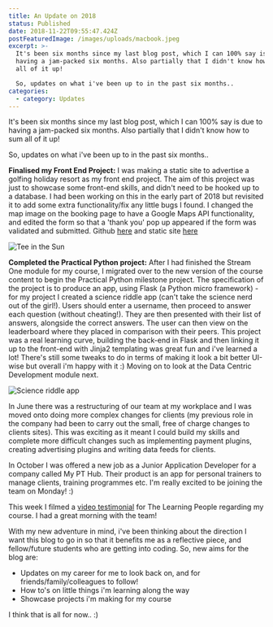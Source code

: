```yaml
---
title: An Update on 2018
status: Published
date: 2018-11-22T09:55:47.424Z
postFeaturedImage: /images/uploads/macbook.jpeg
excerpt: >-
  It's been six months since my last blog post, which I can 100% say is due to
  having a jam-packed six months. Also partially that I didn't know how to sum
  all of it up!

  So, updates on what i've been up to in the past six months..
categories:
  - category: Updates
---
```

It's been six months since my last blog post, which I can 100% say is due to having a jam-packed six months. Also partially that I didn't know how to sum all of it up!

So, updates on what i've been up to in the past six months..

**Finalised my Front End Project:** I was making a static site to advertise a golfing holiday resort as my front end project. The aim of this project was just to showcase some front-end skills, and didn't need to be hooked up to a database. I had been working on this in the early part of 2018 but revisited it to add some extra functionality/fix any little bugs I found. I changed the map image on the booking page to have a Google Maps API functionality, and edited the form so that a 'thank you' pop up appeared if the form was validated and submitted. Github [here](https://github.com/charlotteskinner90/teeinthesun") and static site [here](https://charlotteskinner90.github.io/teeinthesun/)

![Tee in the Sun](/images/uploads/teeinthesun1.jpg "Tee in the Sun")

**Completed the Practical Python project:** After I had finished the Stream One module for my course, I migrated over to the new version of the course content to begin the Practical Python milestone project. The specification of the project is to produce an app, using Flask (a Python micro framework) - for my project I created a science riddle app (can't take the science nerd out of the girl!). Users should enter a username, then proceed to answer each question (without cheating!). They are then presented with their list of answers, alongside the correct answers. The user can then view on the leaderboard where they placed in comparison with their peers. This project was a real learning curve, building the back-end in Flask and then linking it up to the front-end with Jinja2 templating was great fun and i've learned a lot! There's still some tweaks to do in terms of making it look a bit better UI-wise but overall i'm happy with it :) Moving on to look at the Data Centric Development module next.

![Science riddle app](/images/uploads/riddleapp.jpg "Science riddle app")

In June there was a restructuring of our team at my workplace and I was moved onto doing more complex changes for clients (my previous role in the company had been to carry out the small, free of charge changes to clients sites). This was exciting as it meant I could build my skills and complete more difficult changes such as implementing payment plugins, creating advertising plugins and writing data feeds for clients.

In October I was offered a new job as a Junior Application Developer for a company called My PT Hub. Their product is an app for personal trainers to manage clients, training programmes etc. I'm really excited to be joining the team on Monday! :)

This week I filmed a [video testimonial](https://youtu.be/p4jLEBx6x_M) for The Learning People regarding my course. I had a great morning with the team!

With my new adventure in mind, i've been thinking about the direction I want this blog to go in so that it benefits me as a reflective piece, and fellow/future students who are getting into coding. So, new aims for the blog are:

- Updates on my career for me to look back on, and for friends/family/colleagues to follow!
- How to's on little things i'm learning along the way
- Showcase projects i'm making for my course

I think that is all for now.. :)